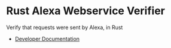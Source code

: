 # Rust Alexa Webservice Verifier

Verify that requests were sent by Alexa, in Rust

- [Developer Documentation](https://developer.amazon.com/docs/custom-skills/host-a-custom-skill-as-a-web-service.html#manually-verify-request-sent-by-alexa)